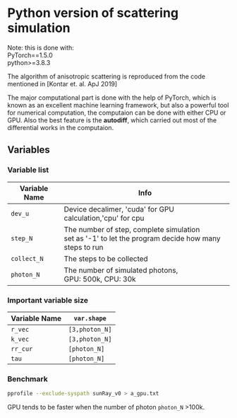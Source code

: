 # Python version of scattering simulation

Note: this is done with:  
    PyTorch==1.5.0  
    python>=3.8.3

The algorithm of anisotropic scattering is reproduced from the code mentioned in [Kontar et. al. ApJ 2019]

The major computational part is done with the help of PyTorch, which is known as an excellent machine learning framework, but also a powerful tool for numerical computation, the computaion can be done with either CPU or GPU. Also the best feature is the **autodiff**, which carried out most of the differential works in the computaion.

## Variables

### Variable list

| Variable Name | Info |
|---------------|------|
| ```dev_u```  | Device decalimer, 'cuda' for GPU calculation,'cpu' for cpu|
| ```step_N``` | The number of step, complete simulation <br> set as '-1' to let the program decide how many steps to run |
| ```collect_N```| The steps to be collected |
| ```photon_N```| The number of simulated photons, <br> GPU: 500k, CPU: 30k |

### Important variable size

| Variable Name | ```var.shape```  |
|---------------|-----------------|
| ```r_vec```   | ```[3,photon_N]``` |
| ```k_vec```   | ```[3,photon_N]``` |
| ```rr_cur```  | ```[photon_N]``` |
| ```tau```     | ```[photon_N]``` |



### Benchmark

 ```bash
 pprofile --exclude-syspath sunRay_v0 > a_gpu.txt
 ```

GPU tends to be faster when the number of photon ```photon_N``` >100k.

